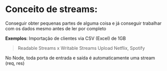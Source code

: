 # Conceito de streams:
Conseguir obter pequenas partes de alguma coisa e já conseguir trabalhar com os dados mesmo antes de ler por completo 

**Exemplos**:
Importação de clientes via CSV (Excel) de 1GB

> Readable Streams x Writable Streams
   Upload             Netflix, Spotify

No Node, toda porta de entrada e saída é automaticamente uma stream (req, res)


